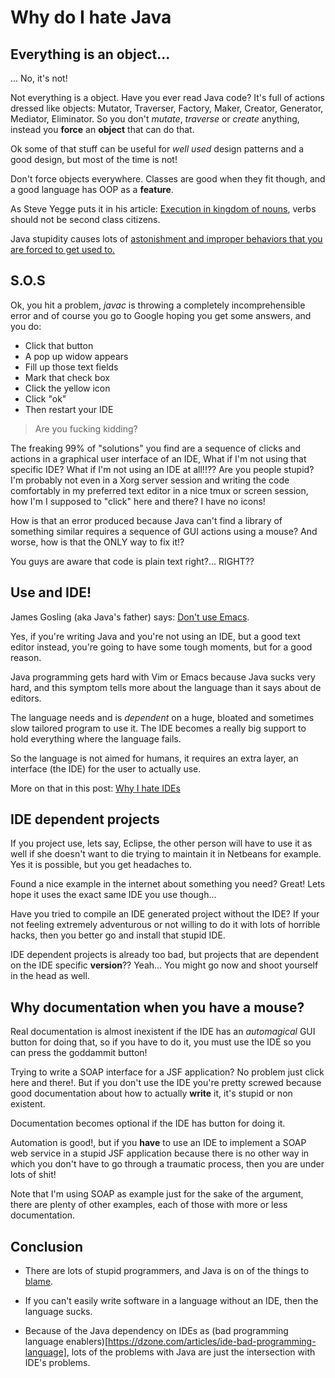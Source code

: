 Why do I hate Java
==================


Everything is an object...
--------------------------

... No, it's not!


Not everything is a object. Have you ever read Java code? It's full of actions
dressed like objects: Mutator, Traverser, Factory, Maker, Creator, Generator,
Mediator, Eliminator. So you don't *mutate*, *traverse* or *create* anything,
instead you **force** an **object** that can do that.

Ok some of that stuff can be useful for *well used* design patterns and a good
design, but most of the time is not!

Don't force objects everywhere. Classes are good when they fit though, and a
good language has OOP as a **feature**.

As Steve Yegge puts it in his article: [Execution in kingdom of nouns](
http://steve-yegge.blogspot.com/2006/03/execution-in-kingdom-of-nouns.html),
verbs should not be second class citizens.

Java stupidity causes lots of [astonishment and improper behaviors that you are
forced to get used to.]( http://www.j-paine.org/objects/objects/objects.html)


S.O.S
-----

Ok, you hit a problem, *javac* is throwing a completely incomprehensible error
and of course you go to Google hoping you get some answers, and you do:

- Click that button
- A pop up widow appears
- Fill up those text fields
- Mark that check box
- Click the yellow icon
- Click "ok"
- Then restart your IDE

> Are you fucking kidding?


The freaking 99% of "solutions" you find are a sequence of clicks and actions in
a graphical user interface of an IDE, What if I'm not using that specific IDE?
What if I'm not using an IDE at all!!?? Are you people stupid? I'm probably not
even in a Xorg server session and writing the code comfortably in my preferred
text editor in a nice tmux or screen session, how I'm I supposed to "click" here
and there? I have no icons!

How is that an error produced because Java can't find a library of something
similar requires a sequence of GUI actions using a mouse? And worse, how is
that the ONLY way to fix it!?

You guys are aware that code is plain text right?... RIGHT??


Use and IDE!
------------

James Gosling (aka Java's father) says: [Don't use
Emacs](http://www.computerworld.com.au/article/207799/don_t_use_emacs_says_java_father/).

Yes, if you're writing Java and you're not using an IDE, but a good text editor
instead, you're going to have some tough moments, but for a good reason.

Java programming gets hard with Vim or Emacs because Java sucks very hard, and
this symptom tells more about the language than it says about de editors.

The language needs and is *dependent* on a huge, bloated and sometimes slow
tailored program to use it. The IDE becomes a really big support to hold
everything where the language fails.

So the language is not aimed for humans, it requires an extra layer, an
interface (the IDE) for the user to actually use.

More on that in this post: [Why I hate
IDEs](http://silly-bytes.blogspot.com/2016/03/why-do-i-hate-ides.html)


IDE dependent projects
----------------------

If you project use, lets say, Eclipse, the other person will have to use it as
well if she doesn't want to die trying to maintain it in Netbeans for example.
Yes it is possible, but you get headaches to.

Found a nice example in the internet about something you need? Great! Lets hope
it uses the exact same IDE you use though...

Have you tried to compile an IDE generated project without the IDE? If your not
feeling extremely adventurous or not willing to do it with lots of horrible
hacks, then you better go and install that stupid IDE.

IDE dependent projects is already too bad, but projects that are dependent on
the IDE specific **version**?? Yeah... You might go now and shoot yourself in
the head as well.


Why documentation when you have a mouse?
----------------------------------------

Real documentation is almost inexistent if the IDE has an *automagical* GUI
button for doing that, so if you have to do it, you must use the IDE so you can
press the goddammit button!

Trying to write a SOAP interface for a JSF application? No problem just click
here and there!. But if you don't use the IDE you're pretty screwed because good
documentation about how to actually **write** it, it's stupid or non existent.

Documentation becomes optional if the IDE has button for doing it.

Automation is good!, but if you **have** to use an IDE to implement a SOAP web
service in a stupid JSF application because there is no other way in which you
don't have to go through a traumatic process, then you are under lots of shit!

Note that I'm using SOAP as example just for the sake of the argument, there are
plenty of other examples, each of those with more or less documentation.


Conclusion
----------

- There are lots of stupid programmers, and Java is on of the things to
[blame](http://www.joelonsoftware.com/articles/ThePerilsofJavaSchools.html).

- If you can't easily write software in a language without an IDE, then the
language sucks.

- Because of the Java dependency on IDEs as (bad programming language
  enablers)[https://dzone.com/articles/ide-bad-programming-language], lots of
  the problems with Java are just the intersection with IDE's problems.

